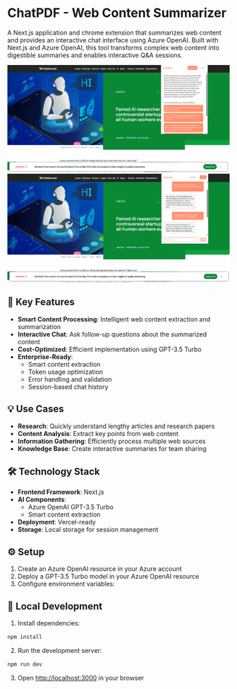 # ChatPDF - Web Content Summarizer

A Next.js application and chrome extension that summarizes web content and provides an interactive chat interface using Azure OpenAI. Built with Next.js and Azure OpenAI, this tool transforms complex web content into digestible summaries and enables interactive Q&A sessions.

<img src="summary_demo.png" alt="Summary demo" width="700">
<img src="chat_demo.png" alt="Chat demo" width="700">

## 🚀 Key Features

-   **Smart Content Processing**: Intelligent web content extraction and summarization
-   **Interactive Chat**: Ask follow-up questions about the summarized content
-   **Cost-Optimized**: Efficient implementation using GPT-3.5 Turbo
-   **Enterprise-Ready**:
    -   Smart content extraction
    -   Token usage optimization
    -   Error handling and validation
    -   Session-based chat history

## 💡 Use Cases

-   **Research**: Quickly understand lengthy articles and research papers
-   **Content Analysis**: Extract key points from web content
-   **Information Gathering**: Efficiently process multiple web sources
-   **Knowledge Base**: Create interactive summaries for team sharing

## 🛠️ Technology Stack

-   **Frontend Framework**: Next.js
-   **AI Components**:
    -   Azure OpenAI GPT-3.5 Turbo
    -   Smart content extraction
-   **Deployment**: Vercel-ready
-   **Storage**: Local storage for session management

## ⚙️ Setup

1. Create an Azure OpenAI resource in your Azure account
2. Deploy a GPT-3.5 Turbo model in your Azure OpenAI resource
3. Configure environment variables:

## 🧪 Local Development

1. Install dependencies:

```bash
npm install
```

2. Run the development server:

```bash
npm run dev
```

3. Open [http://localhost:3000](http://localhost:3000) in your browser
